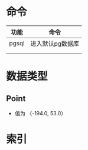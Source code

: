 # 命令

| 功能  | 命令             |
| ----- | ---------------- |
| pgsql | 进入默认pg数据库 |
|       |                  |
|       |                  |



# 数据类型

## Point

- 值为 （-194.0, 53.0）



# 索引
